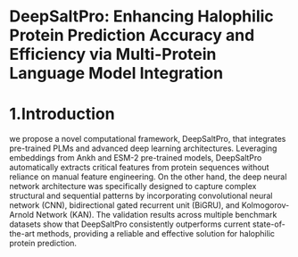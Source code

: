 # DeepSaltPro: Enhancing Halophilic Protein Prediction Accuracy and Efficiency via Multi-Protein Language Model Integration
# 1.Introduction
we propose a novel computational framework, DeepSaltPro, that integrates pre-trained PLMs and advanced deep learning architectures. Leveraging embeddings from Ankh and ESM-2 pre-trained models, DeepSaltPro automatically extracts critical features from protein sequences without reliance on manual feature engineering. On the other hand, the deep neural network architecture was specifically designed to capture complex structural and sequential patterns by incorporating convolutional neural network (CNN), bidirectional gated recurrent unit (BiGRU), and Kolmogorov-Arnold Network (KAN). The validation results across multiple benchmark datasets show that DeepSaltPro consistently outperforms current state-of-the-art methods, providing a reliable and effective solution for halophilic protein prediction.

